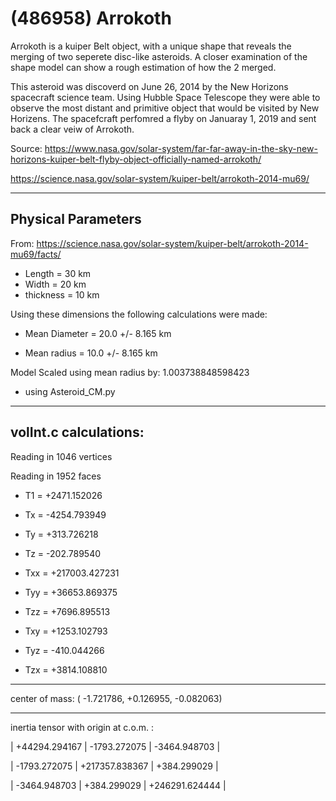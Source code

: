 # (486958) Arrokoth

Arrokoth is a kuiper Belt object, with a unique shape that reveals the merging of two seperete disc-like asteroids. A closer examination  of the shape model can show a rough estimation of how the 2 merged.


This asteroid was discoverd on June 26, 2014 by the New Horizons spacecraft science team. Using Hubble Space Telescope they were able to observe the most distant and primitive object that would be visited by New Horizens. The spacefcraft perfomred a flyby on Januaray 1, 2019 and sent back a clear veiw of Arrokoth. 




Source: https://www.nasa.gov/solar-system/far-far-away-in-the-sky-new-horizons-kuiper-belt-flyby-object-officially-named-arrokoth/

https://science.nasa.gov/solar-system/kuiper-belt/arrokoth-2014-mu69/


---
Physical Parameters
---

From: https://science.nasa.gov/solar-system/kuiper-belt/arrokoth-2014-mu69/facts/

- Length = 30 km
- Width  = 20 km
- thickness  = 10 km

Using these dimensions the following calculations were made:

- Mean Diameter = 20.0 +/- 8.165 km

- Mean radius = 10.0 +/- 8.165 km

Model Scaled using mean radius by: 1.003738848598423  

 - using Asteroid_CM.py

---
volInt.c calculations:
---



Reading in 1046 vertices

Reading in 1952 faces

- T1 =           +2471.152026

- Tx =           -4254.793949
- Ty =            +313.726218
- Tz =            -202.789540

- Txx =        +217003.427231
- Tyy =         +36653.869375
- Tzz =          +7696.895513

- Txy =          +1253.102793
- Tyz =           -410.044266
- Tzx =          +3814.108810

---

center of mass:  (   -1.721786,   +0.126955,   -0.082063)

---

inertia tensor with origin at c.o.m. :

| +44294.294167 | -1793.272075    | -3464.948703   |

| -1793.272075  | +217357.838367  | +384.299029    |

| -3464.948703  | +384.299029     | +246291.624444 |